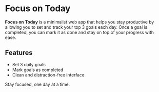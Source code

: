 # Focus on Today

**Focus on Today** is a minimalist web app that helps you stay productive by allowing you to set and track your top 3 goals each day. Once a goal is completed, you can mark it as done and stay on top of your progress with ease.

## Features
- Set 3 daily goals
- Mark goals as completed
- Clean and distraction-free interface

Stay focused, one day at a time.
